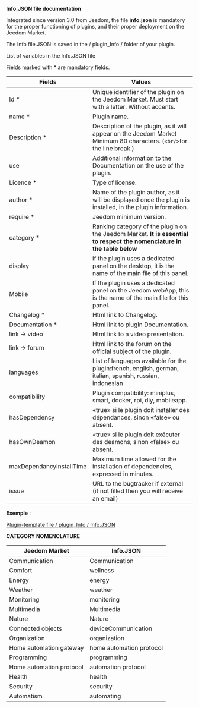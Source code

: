 **Info.JSON file documentation**

Integrated since version 3.0 from Jeedom, the file **info.json** is mandatory for the proper functioning of plugins, and their proper deployment on the Jeedom Market.

The Info file.JSON is saved in the / plugin_Info / folder of your plugin.

List of variables in the Info.JSON file

Fields marked with * are mandatory fields.

Fields                   | Values                                                                                                                   |
------------------------ | ------------------------------------------------------------------------------------------------------------------------- |
Id *                     | Unique identifier of the plugin on the Jeedom Market. Must start with a letter. Without accents.                             |
name *                   | Plugin name.                                                                                                            |
Description *            | Description of the plugin, as it will appear on the Jeedom Market Minimum 80 characters. (`<br/>`for the line break.)                                  |                                                                                     |
use                    | Additional information to the Documentation on the use of the plugin.                                                    |
Licence *                | Type of license.                                                                                                          |
author *                 | Name of the plugin author, as it will be displayed once the plugin is installed, in the plugin information.         |
require *                | Jeedom minimum version.                                                                                                |
category *               | Ranking category of the plugin on the Jeedom Market. **It is essential to respect the nomenclature in the table below** |
display                  | if the plugin uses a dedicated panel on the desktop, it is the name of the main file of this panel.                    |
Mobile                   | If the plugin uses a dedicated panel on the Jeedom webApp, this is the name of the main file for this panel.   |
Changelog *              | Html link to Changelog.                                                                                              |
Documentation *          | Html link to plugin Documentation.                                                                                |
link -> video               | Html link to a video presentation.                                                                                 |
link -> forum               | Html link to the forum on the official subject of the plugin.                                                                  |
languages                | List of languages available for the plugin:french, english, german, italian, spanish, russian, indonesian            |
compatibility            | Plugin compatibility: miniplus, smart, docker, rpi, diy, mobileapp.                                                   |
hasDependency            | «true» si le plugin doit installer des dépendances, sinon «false» ou absent.                                              |
hasOwnDeamon             | «true» si le plugin doit exécuter des deamons, sinon «false» ou absent.                                                   |
maxDependancyInstallTime | Maximum time allowed for the installation of dependencies, expressed in minutes.                                            |
issue                    | URL to the bugtracker if external (if not filled then you will receive an email)

**Exemple** :

[Plugin-template file / plugin_Info / Info.JSON](https://github.com/jeedom/plugin-template/blob/master/plugin_info/info.json)




**CATEGORY NOMENCLATURE**

Jeedom Market         | Info.JSON               |
--------------------- | ----------------------- |
Communication         | Communication           |
Comfort               | wellness                |
Energy               | energy                  |
Weather                 | weather                 |
Monitoring            | monitoring              |
Multimedia            | Multimedia              |
Nature                | Nature                  |
Connected objects      | deviceCommunication     |
Organization          | organization            |
Home automation gateway  | home automation protocol|
Programming         | programming             |
Home automation protocol   | automation protocol     |
Health                 | health                  |
Security              | security                |
Automatism           | automating          |


   


  


  


  

    


   




